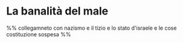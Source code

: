 # La banalità del male
%% collegamneto con nazismo e il tizio e lo stato d'israele e le cose costituzione sospesa %%